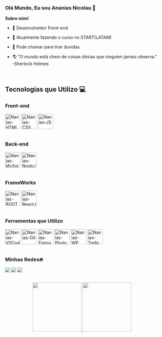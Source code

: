 ### Olá Mundo, Eu sou Ananias Nicolau 👋

**Sobre mim!**

- 🔭 Desenvolvedor Front-end

- 🌱 Atualmente fazendo o curso no START(LATAM)

- 💬 Pode chamar para tirar duvidas

- 🌎 "O mundo está cheio de coisas óbvias que ninguém jamais observa." -Sherlock Holmes 
  
<div style="display: inline_block"><br>
  <h2>Tecnologias que Utilizo 💻</h2>
  
  <h3>Front-end </h3>  
  <img align="center" alt="Nanias-HTML" height="50px" src="https://cdn.jsdelivr.net/gh/devicons/devicon/icons/html5/html5-original.svg" />
  <img align="center" alt="Nanias-CSS" height="50px" src="https://cdn.jsdelivr.net/gh/devicons/devicon/icons/css3/css3-original.svg" />
  <img align="center" alt="Nanias-JS" height="50px" src="https://cdn.jsdelivr.net/gh/devicons/devicon/icons/javascript/javascript-original.svg" />
  
  
  #
  
  <h3>Back-end</h3> 
  <img align="center" alt="Nanias-MySql" height="50px" src="https://cdn.jsdelivr.net/gh/devicons/devicon/icons/mysql/mysql-original-wordmark.svg" /> 
  <img align="center" alt="Nanias-NodeJS" height="50px" src="https://cdn.jsdelivr.net/gh/devicons/devicon/icons/nodejs/nodejs-original.svg" />
  
  
  #
  
  <h3>FrameWorks</h3> 
  <img align="center" alt="Nanias-BOOTSTRAP" height="50px" src="https://cdn.jsdelivr.net/gh/devicons/devicon/icons/bootstrap/bootstrap-original.svg" />
  <img align="center" alt="Nanias-ReactJS" height="50px" src="https://cdn.jsdelivr.net/gh/devicons/devicon/icons/react/react-original.svg" />
  
  #
  
  <h3>Ferramentas que Utilizo</h3>
  <img align="center" alt="Nanias-VSCode" height="50px" src="https://cdn.jsdelivr.net/gh/devicons/devicon/icons/vscode/vscode-original.svg" />
  <img align="center" alt="Nanias-Git" height="50px" src="https://cdn.jsdelivr.net/gh/devicons/devicon/icons/git/git-original.svg" />
  <img align="center" alt="Nanias-Figman" height="50px" src="https://cdn.jsdelivr.net/gh/devicons/devicon/icons/figma/figma-original.svg" />
  <img align="center" alt="Nanias-PhotoShop" height="50px" src="https://cdn.jsdelivr.net/gh/devicons/devicon/icons/photoshop/photoshop-plain.svg" />
  <img align="center" alt="Nanias-WP" height="50px" src="https://cdn.jsdelivr.net/gh/devicons/devicon/icons/wordpress/wordpress-plain.svg" />
  <img align="center" alt="Nanias-Trello" height="50px" src="https://cdn.jsdelivr.net/gh/devicons/devicon/icons/trello/trello-plain.svg" />

</div>
  
  #
  
<div>
  <h3>Minhas Redes🔥</h3>
  <a href="mailto:ananiasdias0@gmail.com" target="_blank"><img src="https://img.shields.io/badge/Gmail-D14836?style=for-the-badge&logo=gmail&logoColor=white" target="_blank"/></a>
  <a href="https://www.instagram.com/nanias_dias/" target="_blank"><img src="https://img.shields.io/badge/Instagram-E4405F?style=for-the-badge&logo=instagram&logoColor=white" target="_blank"/></a>
  <a href="https://www.linkedin.com/in/naniasnic/" target="_blank"><img src="https://img.shields.io/badge/LinkedIn-0077B5?style=for-the-badge&logo=linkedin&logoColor=white" target="_blank"/></a>
</div>
  
  ##
<div align="center">
  <a href="https://github.com/NaniasNic">
  <img height="160em" src="https://github-readme-stats.vercel.app/api?username=NaniasNic&show_icons=true&theme=dark&include_all_commits=true&count_private=true"/>
  <img height="160em" src="https://github-readme-stats.vercel.app/api/top-langs/?username=NaniasNic&layout=compact&langs_count=7&theme=dark"/>
</div>

